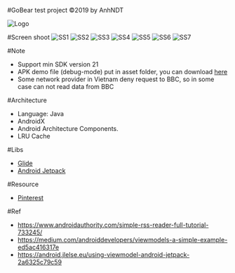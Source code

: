 #GoBear test project &copy;2019 by AnhNDT 

![](https://gitlab.com/_Joker/gobear/raw/master/app/assets/ic_launcher-web.png "Logo")


#Screen shoot
![](https://gitlab.com/_Joker/gobear/raw/master/app/assets/device-2019-03-09-203851.png "SS1")
![](https://gitlab.com/_Joker/gobear/raw/master/app/assets/device-2019-03-09-203917.png "SS2")
![](https://gitlab.com/_Joker/gobear/raw/master/app/assets/device-2019-03-09-204003.png "SS3")
![](https://gitlab.com/_Joker/gobear/raw/master/app/assets/device-2019-03-09-204030.png "SS4")
![](https://gitlab.com/_Joker/gobear/raw/master/app/assets/device-2019-03-09-204043.png "SS5")
![](https://gitlab.com/_Joker/gobear/raw/master/app/assets/device-2019-03-09-204057.png "SS6")
![](https://gitlab.com/_Joker/gobear/raw/master/app/assets/device-2019-03-09-204240.png "SS7")

#Note
   - Support min SDK version 21
   - APK demo file (debug-mode) put in asset folder, you can download [here](https://gitlab.com/_Joker/gobear/blob/master/app/assets/gbp_test_app_debug.apk)
   - Some network provider in Vietnam deny request to BBC, so in some case can not read data from BBC 
   
#Architecture
   - Language: Java
   - AndroidX
   - Android Architecture Components.
   - LRU Cache
   
#Libs
   - [Glide](https://github.com/bumptech/glide)
   - [Android Jetpack](https://developer.android.com/jetpack)
   
#Resource 
   - [Pinterest](https://www.pinterest.com/pin/134967320069077138/)
   
#Ref
   - https://www.androidauthority.com/simple-rss-reader-full-tutorial-733245/
   - https://medium.com/androiddevelopers/viewmodels-a-simple-example-ed5ac416317e
   - https://android.jlelse.eu/using-viewmodel-android-jetpack-2a6325c79c59

